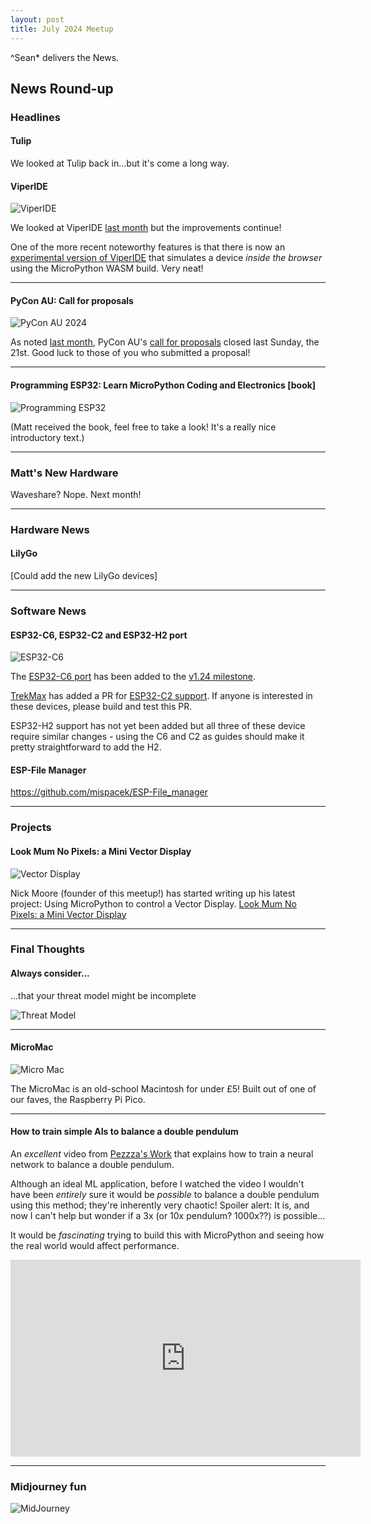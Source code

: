 ```yaml
---
layout: post
title: July 2024 Meetup
---
```


^Sean* delivers the News.

## News Round-up

### Headlines

#### Tulip

We looked at Tulip back in...but it's come a long way.

#### ViperIDE

![ViperIDE](../images/2024-06/viperide.png)

We looked at ViperIDE [last
month](https://melbournemicropythonmeetup.github.io/June-2024-Meetup/) but the
improvements continue!

One of the more recent noteworthy features is that there is now an [experimental
version of ViperIDE](https://viper-ide.org/?vm=1) that simulates a device
*inside the browser* using the MicroPython WASM build. Very neat!

---

#### PyCon AU: Call for proposals

![PyCon AU 2024](../images/2024-06/pyconau2024.png)

As noted [last
month](https://melbournemicropythonmeetup.github.io/June-2024-Meetup/), PyCon
AU's [call for proposals](https://2024.pycon.org.au/program/) closed last
Sunday, the 21st. Good luck to those of you who submitted a proposal!

---

#### Programming ESP32: Learn MicroPython Coding and Electronics [book]

![Programming ESP32](../images/2024-06/progesp32book.png)

(Matt received the book, feel free to take a look! It's a really nice
introductory text.)

---

### Matt's New Hardware

Waveshare? Nope. Next month!

---

### Hardware News

#### LilyGo

[Could add the new LilyGo devices]

---

### Software News

#### ESP32-C6, ESP32-C2 and ESP32-H2 port

![ESP32-C6](../images/2024-06/esp32-c6-overview.png)

The [ESP32-C6 port](https://github.com/micropython/micropython/pull/11869) has
been added to the [v1.24
milestone](https://github.com/micropython/micropython/milestone/7).

[TrekMax](https://github.com/TrekMax) has added a PR for [ESP32-C2
support](https://github.com/micropython/micropython/pull/15440). If anyone is interested in these devices, please build and test this PR.

ESP32-H2 support has not yet been added but all three of these device require
similar changes - using the C6 and C2 as guides should make it pretty
straightforward to add the H2.

#### ESP-File Manager

https://github.com/mispacek/ESP-File_manager

---

### Projects

#### Look Mum No Pixels: a Mini Vector Display

![Vector Display](../images/2024-07/vectordisplay.jpg)

Nick Moore (founder of this meetup!) has started writing up his latest project:
Using MicroPython to control a Vector Display. [Look Mum No Pixels: a Mini Vector Display](https://nick.zoic.org/art/mini-vector-display/)

---

### Final Thoughts

#### Always consider...

...that your threat model might be incomplete

![Threat Model](../images/2024-07/threatmodel.png)

---

#### MicroMac

![Micro Mac](../images/2024-06/umac_workstation2.jpg)

The MicroMac is an old-school Macintosh for under £5! Built out of one of our
faves, the Raspberry Pi Pico.

---

#### How to train simple AIs to balance a double pendulum

An *excellent* video from [Pezzza's Work](https://www.youtube.com/@PezzzasWork)
that explains how to train a neural network to balance a double pendulum.

Although an ideal ML application, before I watched the video I wouldn't have
been *entirely* sure it would be *possible* to balance a double pendulum using
this method; they're inherently very chaotic! Spoiler alert: It is, and now I
can't help but wonder if a 3x (or 10x pendulum? 1000x??) is possible...

It would be *fascinating* trying to build this with MicroPython and seeing how
the real world would affect performance.

<iframe width="560" height="315" src="https://www.youtube.com/embed/9gQQAO4I1Ck?si=0ks7edmIY0es-A2H" title="YouTube video player" frameborder="0" allow="accelerometer; autoplay; clipboard-write; encrypted-media; gyroscope; picture-in-picture; web-share" referrerpolicy="strict-origin-when-cross-origin" allowfullscreen></iframe>

---

### Midjourney fun

![MidJourney](../images/2024-06/midjourney_snake_keyboard.png)
